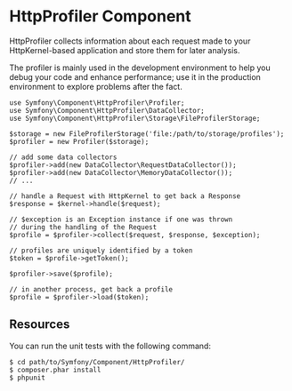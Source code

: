 HttpProfiler Component
======================

HttpProfiler collects information about each request made to your
HttpKernel-based application and store them for later analysis.

The profiler is mainly used in the development environment to help you debug
your code and enhance performance; use it in the production environment to
explore problems after the fact.

    use Symfony\Component\HttpProfiler\Profiler;
    use Symfony\Component\HttpProfiler\DataCollector;
    use Symfony\Component\HttpProfiler\Storage\FileProfilerStorage;

    $storage = new FileProfilerStorage('file:/path/to/storage/profiles');
    $profiler = new Profiler($storage);

    // add some data collectors
    $profiler->add(new DataCollector\RequestDataCollector());
    $profiler->add(new DataCollector\MemoryDataCollector());
    // ...

    // handle a Request with HttpKernel to get back a Response
    $response = $kernel->handle($request);

    // $exception is an Exception instance if one was thrown
    // during the handling of the Request
    $profile = $profiler->collect($request, $response, $exception);

    // profiles are uniquely identified by a token
    $token = $profile->getToken();

    $profiler->save($profile);

    // in another process, get back a profile
    $profile = $profiler->load($token);

Resources
---------

You can run the unit tests with the following command:

    $ cd path/to/Symfony/Component/HttpProfiler/
    $ composer.phar install
    $ phpunit
